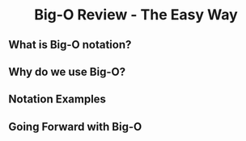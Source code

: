 <h1 align="center">Big-O Review - The Easy Way</h1>

## What is Big-O notation?

## Why do we use Big-O?

## Notation Examples

## Going Forward with Big-O
